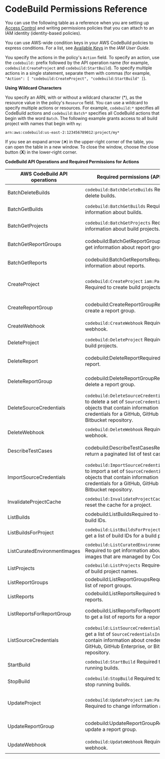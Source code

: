 # CodeBuild Permissions Reference<a name="auth-and-access-control-permissions-reference"></a>

You can use the following table as a reference when you are setting up [Access Control](auth-and-access-control.md#access-control) and writing permissions policies that you can attach to an IAM identity \(identity\-based policies\)\. 

You can use AWS\-wide condition keys in your AWS CodeBuild policies to express conditions\. For a list, see [Available Keys](https://docs.aws.amazon.com/IAM/latest/UserGuide/reference_policies_elements.html#AvailableKeys) in the *IAM User Guide*\.

You specify the actions in the policy's `Action` field\. To specify an action, use the `codebuild:` prefix followed by the API operation name \(for example, `codebuild:CreateProject` and `codebuild:StartBuild`\)\. To specify multiple actions in a single statement, separate them with commas \(for example, `"Action": [ "codebuild:CreateProject", "codebuild:StartBuild" ]`\)\.

**Using Wildcard Characters**

You specify an ARN, with or without a wildcard character \(\*\), as the resource value in the policy's `Resource` field\. You can use a wildcard to specify multiple actions or resources\. For example, `codebuild:*` specifies all CodeBuild actions and `codebuild:Batch*` specifies all CodeBuild actions that begin with the word `Batch`\. The following example grants access to all build project with names that begin with `my`: 

```
arn:aws:codebuild:us-east-2:123456789012:project/my*
```

If you see an expand arrow \(**↗**\) in the upper\-right corner of the table, you can open the table in a new window\. To close the window, choose the close button \(**X**\) in the lower\-right corner\.


**CodeBuild API Operations and Required Permissions for Actions**  

| AWS CodeBuild API operations | Required permissions \(API actions\) | Resources | 
| --- | --- | --- | 
| BatchDeleteBuilds |  `codebuild:BatchDeleteBuilds` Required to delete builds\.  |  `arn:aws:codebuild:region-ID:account-ID:project/project-name`  | 
| BatchGetBuilds |  `codebuild:BatchGetBuilds` Required to get information about builds\.  |  `arn:aws:codebuild:region-ID:account-ID:project/project-name`  | 
| BatchGetProjects |  `codebuild:BatchGetProjects` Required to get information about build projects\.  |  `arn:aws:codebuild:region-ID:account-ID:project/project-name`  | 
| BatchGetReportGroups | codebuild:BatchGetReportGroupsRequired to get information about report groups\. | arn:aws:codebuild:region\-ID:account\-ID:report\-group/report\-name | 
| BatchGetReports | codebuild:BatchGetReportsRequired to get information about reports\. |  `arn:aws:codebuild:region-ID:account-ID:report-group/report-name`  | 
| CreateProject |  `codebuild:CreateProject` `iam:PassRole` Required to create build projects\.  |  `arn:aws:codebuild:region-ID:account-ID:project/project-name` `arn:aws:iam:account-ID:role/role-name`  | 
| CreateReportGroup | codebuild:CreateReportGroupRequired to create a report group\. | arn:aws:codebuild:region\-ID:account\-ID:report\-group/report\-name | 
| CreateWebhook |  `codebuild:CreateWebhook` Required to create a webhook\.  |  `arn:aws:codebuild:region-ID:account-ID:project/project-name`  | 
| DeleteProject |  `codebuild:DeleteProject` Required to delete build projects\.  |  `arn:aws:codebuild:region-ID:account-ID:project/project-name`  | 
| DeleteReport | codebuild:DeleteReportRequired to delete a report\. | arn:aws:codebuild:region\-ID:account\-ID:report\-group/report\-name | 
| DeleteReportGroup | codebuild:DeleteReportGroupRequired to delete a report group\. | arn:aws:codebuild:region\-ID:account\-ID:report\-group/report\-name | 
| DeleteSourceCredentials |  `codebuild:DeleteSourceCredentials` Required to delete a set of `SourceCredentialsInfo` objects that contain information about credentials for a GitHub, GitHub Enterprise, or Bitbucket repository\.  |  `*`  | 
| DeleteWebhook |  `codebuild:DeleteWebhook` Required to delete a webhook\.  |  `arn:aws:codebuild:region-ID:account-ID:project/project-name`  | 
| DescribeTestCases | codebuild:DescribeTestCasesRequired to return a paginated list of test cases\. | arn:aws:codebuild:region\-ID:account\-ID:report\-group/report\-name | 
| ImportSourceCredentials |  `codebuild:ImportSourceCredentials` Required to import a set of `SourceCredentialsInfo` objects that contain information about credentials for a GitHub, GitHub Enterprise, or Bitbucket repository\.  |  `*`  | 
| InvalidateProjectCache |  `codebuild:InvalidateProjectCache` Required to reset the cache for a project\.  |  `arn:aws:codebuild:region-ID:account-ID:project/project-name`  | 
| ListBuilds | codebuild:ListBuildsRequired to get a list of build IDs\. |  `*`  | 
| ListBuildsForProject |  `codebuild:ListBuildsForProject` Required to get a list of build IDs for a build project\.  |  `arn:aws:codebuild:region-ID:account-ID:project/project-name`  | 
| ListCuratedEnvironmentImages |  `codebuild:ListCuratedEnvironmentImages` Required to get information about all Docker images that are managed by CodeBuild\.  |  `*` \(required, but does not refer to an addressable AWS resource\)  | 
| ListProjects |  `codebuild:ListProjects` Required to get a list of build project names\.  |  `*`  | 
| ListReportGroups | codebuild:ListReportGroupsRequired to get a list of report groups\. | \* | 
| ListReports | codebuild:ListReportsRequired to get a list of reports\. | \* | 
| ListReportsForReportGroup | codebuild:ListReportsForReportGroupRequired to get a list of reports for a report group\. | arn:aws:codebuild:region\-ID:account\-ID:report\-group/report\-name | 
| ListSourceCredentials |  `codebuild:ListSourceCredentials` Required to get a list of `SourceCredentialsInfo` objects that contain information about credentials for a GitHub, GitHub Enterprise, or Bitbucket repository\.  |  `*`  | 
| StartBuild |  `codebuild:StartBuild` Required to start running builds\.  |  `arn:aws:codebuild:region-ID:account-ID:project/project-name`  | 
| StopBuild |  `codebuild:StopBuild` Required to attempt to stop running builds\.  |  `arn:aws:codebuild:region-ID:account-ID:project/project-name`  | 
| UpdateProject |  `codebuild:UpdateProject` `iam:PassRole` Required to change information about builds\.  |  `arn:aws:codebuild:region-ID:account-ID:project/project-name` `arn:aws:iam:account-ID:role/role-name`  | 
| UpdateReportGroup | codebuild:UpdateReportGroupRequired to update a report group\. | arn:aws:codebuild:region\-ID:account\-ID:report\-group/report\-name | 
| UpdateWebhook |  `codebuild:UpdateWebhook` Required to update a webhook\.  |  `arn:aws:codebuild:region-ID:account-ID:project/project-name`  | 
